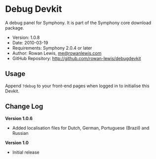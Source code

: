 # Debug Devkit #

A debug panel for Symphony.
It is part of the Symphony core download package.

- Version: 1.0.8
- Date: 2010-03-19
- Requirements: Symphony 2.0.4 or later
- Author: Rowan Lewis, me@rowanlewis.com
- GitHub Repository: <http://github.com/rowan-lewis/debugdevkit>

## Usage

Append `?debug` to your front-end pages when logged in to initialise this Devkit.

## Change Log

**Version 1.0.6**

- Added localisation files for Dutch, German, Portuguese (Brazil) and Russian

**Version 1.0**

- Initial release